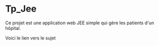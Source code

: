 # Tp_Jee

Ce projet est une application web JEE simple qui gère les patients d'un hôpital.

Voici le lien vers le sujet 